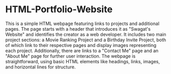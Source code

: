 # HTML-Portfolio-Website

This is a simple HTML webpage featuring links to projects and additional pages. The page starts with a header that introduces it as "Swagat's Website" and identifies the creator as a web developer. It includes two main project sections: a Movie Ranking Project and a Birthday Invite Project, both of which link to their respective pages and display images representing each project. Additionally, there are links to a "Contact Me" page and an "About Me" page for further user interaction. The webpage is straightforward, using basic HTML elements like headings, links, images, and horizontal lines for structure.
